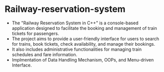 # Railway-reservation-system

- The "Railway Reservation System in C++" is a console-based application designed to facilitate the booking and management of train tickets for passengers.
- The project aims to provide a user-friendly interface for users to search for trains, book tickets, check availability, and manage their bookings. 
- It also includes administrative functionalities for managing train schedules and fare information.
- Implmentation of Data Handling Mechanism, OOPs, and Menu-driven Interface.
